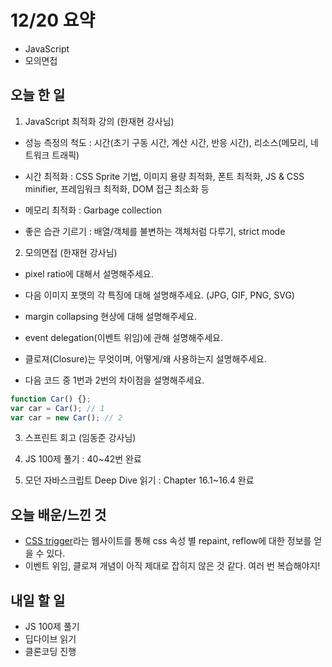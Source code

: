 # 12/20 요약
- JavaScript
- 모의면접

## 오늘 한 일
1. JavaScript 최적화 강의 (한재현 강사님)

- 성능 측정의 척도 : 시간(초기 구동 시간, 계산 시간, 반응 시간), 리소스(메모리, 네트워크 트래픽)

- 시간 최적화 : CSS Sprite 기법, 이미지 용량 최적화, 폰트 최적화, JS & CSS minifier, 프레임워크 최적화, DOM 접근 최소화 등

- 메모리 최적화 : Garbage collection

- 좋은 습관 기르기 : 배열/객체를 불변하는 객체처럼 다루기, strict mode

2. 모의면접 (한재현 강사님)

- pixel ratio에 대해서 설명해주세요.

- 다음 이미지 포맷의 각 특징에 대해 설명해주세요. (JPG, GIF, PNG, SVG)

- margin collapsing 현상에 대해 설명해주세요.

- event delegation(이벤트 위임)에 관해 설명해주세요.

- 클로져(Closure)는 무엇이며, 어떻게/왜 사용하는지 설명해주세요.

- 다음 코드 중 1번과 2번의 차이점을 설명해주세요.
```javascript
function Car() {};
var car = Car(); // 1
var car = new Car(); // 2
```
3. 스프린트 회고 (임동준 강사님)

4. JS 100제 풀기 : 40~42번 완료

5. 모던 자바스크립트 Deep Dive 읽기 : Chapter 16.1~16.4 완료


## 오늘 배운/느낀 것
- [CSS trigger](https://csstriggers.com/)라는 웹사이트를 통해 css 속성 별 repaint, reflow에 대한 정보를 얻을 수 있다.
- 이벤트 위임, 클로져 개념이 아직 제대로 잡히지 않은 것 같다. 여러 번 복습해야지!

## 내일 할 일
- JS 100제 풀기
- 딥다이브 읽기
- 클론코딩 진행